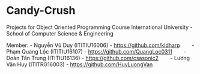 # Candy-Crush

Projects for Object Oriented Programming Course
International University - School of Computer Science & Engineering

Member: - Nguyễn Vũ Duy (ITITIU16006) - https://github.com/kidharp
        - Phạm Quang Lộc (ITITIU16107) - https://github.com/QuangLoc0311
        - Đoàn Tấn Trung (ITITIU16136) - https://github.com/csasonic2
        - Lương Văn Huy (ITITRG16003) - https://github.com/HuyLuongVan
